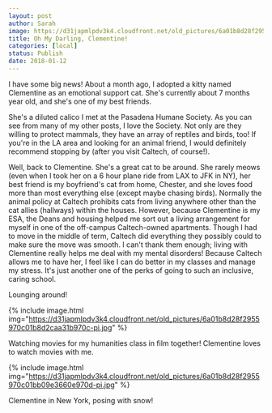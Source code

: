 ```yaml
---
layout: post
author: Sarah
image: https://d31japmlpdv3k4.cloudfront.net/old_pictures/6a01b8d28f2955970c01bb09e36607970d-pi.jpg
title: Oh My Darling, Clementine!
categories: [local]
status: Publish
date: 2018-01-12
---
```


I have some big news! About a month ago, I adopted a kitty named Clementine as an emotional support cat. She's currently about 7 months year old, and she's one of my best friends.

  She's a diluted calico I met at the Pasadena Humane Society. As you can see from many of my other posts, I love the Society. Not only are they willing to protect mammals, they have an array of reptiles and birds, too! If you're in the LA area and looking for an animal friend, I would definitely recommend stopping by (after you visit Caltech, of course!).

  Well, back to Clementine. She's a great cat to be around. She rarely meows (even when I took her on a 6 hour plane ride from LAX to JFK in NY), her best friend is my boyfriend's cat from home, Chester, and she loves food more than most everything else (except maybe chasing birds). Normally the animal policy at Caltech prohibits cats from living anywhere other than the cat allies (hallways) within the houses. However, because Clementine is my ESA, the Deans and housing helped me sort out a living arrangement for myself in one of the off-campus Caltech-owned apartments. Though I had to move in the middle of term, Caltech did everything they possibly could to make sure the move was smooth. I can't thank them enough; living with Clementine really helps me deal with my mental disorders! Because Caltech allows me to have her, I feel like I can do better in my classes and manage my stress. It's just another one of the perks of going to such an inclusive, caring school.

<div class="photo-caption caption-xid-6a01b8d28f2955970c01bb09e36607970d" id="caption-xid-6a01b8d28f2955970c01bb09e36607970d">Lounging around!


{% include image.html img="https://d31japmlpdv3k4.cloudfront.net/old_pictures/6a01b8d28f2955970c01b8d2caa31b970c-pi.jpg" %}<div class="photo-caption caption-xid-6a01b8d28f2955970c01b8d2caa31b970c" id="caption-xid-6a01b8d28f2955970c01b8d2caa31b970c">Watching movies for my humanities class in film together! Clementine loves to watch movies with me.


{% include image.html img="https://d31japmlpdv3k4.cloudfront.net/old_pictures/6a01b8d28f2955970c01bb09e3660e970d-pi.jpg" %}<div class="photo-caption caption-xid-6a01b8d28f2955970c01bb09e3660e970d" id="caption-xid-6a01b8d28f2955970c01bb09e3660e970d">Clementine in New York, posing with snow!

